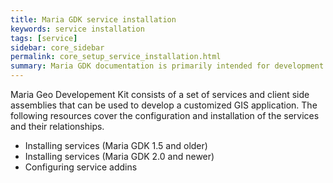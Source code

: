 ```yaml
---
title: Maria GDK service installation
keywords: service installation
tags: [service]
sidebar: core_sidebar
permalink: core_setup_service_installation.html
summary: Maria GDK documentation is primarily intended for development teams using the Maria GDK platform and for members of the Maria GDK development team. 
---
```


Maria Geo Developement Kit consists of a set of services and client side assemblies that can be used to develop a customized GIS application. The following resources cover the configuration and installation of the services and their relationships.

- Installing services (Maria GDK 1.5 and older)
- Installing services (Maria GDK 2.0 and newer)
- Configuring service addins
